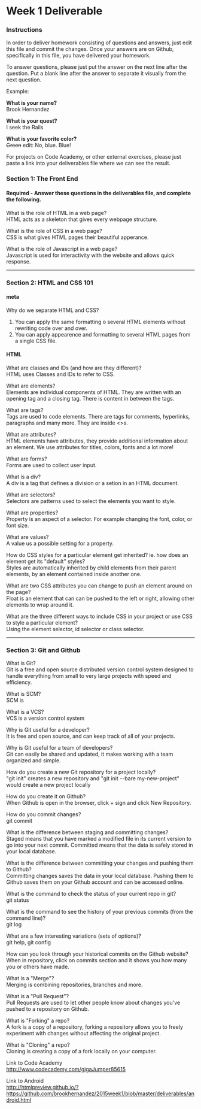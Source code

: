 # Week 1 Deliverable  

### Instructions  

In order to deliver homework consisting of questions and answers, just edit this file and commit the changes.  Once your answers are on Github, specifically in this file, you have delivered your homework.  
  
To answer questions, please just put the answer on the next line after the question.  Put a blank line after the answer to separate it visually from the next question.  

Example:  

**What is your name?**  
Brook Hernandez

**What is your quest?**  
I seek the Rails  

**What is your favorite color?**  
~~Green~~ edit:  No, blue.  Blue!  

For projects on Code Academy, or other external exercises, please just paste a link into your deliverables file where we can see the result.  

### Section 1: The Front End
#### Required - Answer these questions in the deliverables file, and complete the following. 
What is the role of HTML in a web page?  
HTML acts as a skeleton that gives every webpage structure.  

What is the role of CSS in a web page?  
CSS is what gives HTML pages their beautiful apperance.  

What is the role of Javascript in a web page?  
Javascript is used for interactivity with the website and allows quick response.  

---

### Section 2: HTML and CSS 101

#### meta
Why do we separate HTML and CSS?  

1. You can apply the same formatting o several HTML elements without rewriting code over and over.  
2. You can apply appearence and formatting to several HTML pages from a single CSS file.  

#### HTML
What are classes and IDs (and how are they different)?  
HTML uses Classes and IDs to refer to CSS.  

What are elements?  
Elements are individual components of HTML. They are written with an opening tag and a closing tag. There is content in between the tags.  

What are tags?  
Tags are used to code elements. There are tags for comments, hyperlinks, paragraphs and many more. They are inside <>s.  

What are attributes?  
HTML elements have attributes, they provide additional information about an element. We use attributes for titles, colors, fonts and a lot more!  

What are forms?  
Forms are used to collect user input.  

What is a div?  
A div is a tag that defines a division or a setion in an HTML document.  

What are selectors?  
Selectors are patterns used to select the elements you want to style.  

What are properties?  
Property is an aspect of a selector. For example changing the font, color, or font size.  

What are values?  
A value us a possible setting for a property.  

How do CSS styles for a particular element get inherited? ie. how does an element get its "default" styles?  
Styles are automatically inherited by child elements from their parent elements, by an element contained inside another one.   

What are two CSS attributes you can change to push an element around on the page?  
Float is an element that can can be pushed to the left or right, allowing other elements to wrap around it.  

What are the three different ways to include CSS in your project or use CSS to style a particular element?  
Using the element selector, id selector or class selector.

---
### Section 3: Git and Github  
What is Git?  
Git is a free and open source distributed version control system designed to handle everything from small to very large projects with speed and efficiency.  

What is SCM?  
SCM is  

What is a VCS?  
VCS is a version control system  

Why is Git useful for a developer?  
It is free and open source, and can keep track of all of your projects.  

Why is Git useful for a team of developers?  
Git can easily be shared and updated, it makes working with a team organized and simple.  

How do you create a new Git repository for a project locally?  
"git init" creates a new repository and "git init --bare my-new-project" would create a new project locally  

How do you create it on Github?  
When Github is open in the browser, click + sign and click New Repository.  

How do you commit changes?  
git commit  

What is the difference between staging and committing changes?  
Staged means that you have marked a modified file in its current version to go into your next commit. Committed means that the data is safely stored in your local database.  

What is the difference between committing your changes and pushing them to Github?  
Committing changes saves the data in your local database. Pushing them to Github saves them on your Github account and can be accessed online.  

What is the command to check the status of your current repo in git?  
git status 

What is the command to see the history of your previous commits (from the command line)?  
git log    

What are a few interesting variations (sets of options)?  
git help, git config


How can you look through your historical commits on the Github website?  
When in repository, click on commits section and it shows you how many you or others have made.  

What is a "Merge"?  
Merging is combining repositories, branches and more.  

What is a "Pull Request"?  
Pull Requests are used to let other people know about changes you've pushed to a repository on Github.  

What is "Forking" a repo?  
A fork is a copy of a repository, forking a repository allows you to freely experiment with changes without affecting the original project.  

What is "Cloning" a repo?  
Cloning is creating a copy of a fork locally on your computer.  

Link to Code Academy  
http://www.codecademy.com/gigaJumper85615  

Link to Android  
http://htmlpreview.github.io/?https://github.com/brookhernandez/2015week1/blob/master/deliverables/android.html  

